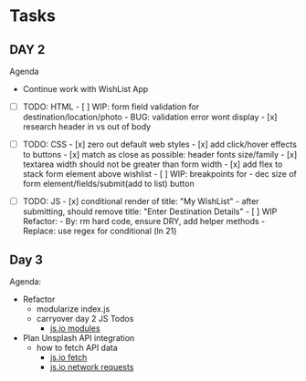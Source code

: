 # Tasks

## DAY 2 
Agenda 
- Continue work with WishList App

- [ ] TODO: HTML
        - [ ] WIP: form field validation for destination/location/photo
            - BUG: validation error wont display
        - [x] research header in vs out of body

- [ ] TODO: CSS
        - [x] zero out default web styles
        - [x] add click/hover effects to buttons
        - [x] match as close as possible: header fonts size/family
        - [x] textarea width should not be greater than form width
        - [x] add flex to stack form element above wishlist 
        - [ ] WIP: breakpoints for 
            - dec size of form element/fields/submit(add to list) button

- [ ] TODO: JS
        - [x] conditional render of title: "My WishList"
            - after submitting, should remove title: "Enter Destination Details"
        - [ ] WIP Refactor: 
            - By: rm hard code, ensure DRY, add helper methods
            - Replace: use regex for conditional (ln 21)

## Day 3 
Agenda: 
- Refactor 
  - modularize index.js 
  - carryover day 2 JS Todos 
    - [js.io modules](https://javascript.info/modules-intro)
- Plan Unsplash API integration
  - how to fetch API data   
    - [js.io fetch](https://javascript.info/fetch)
    - [js.io network requests](https://javascript.info/network)
